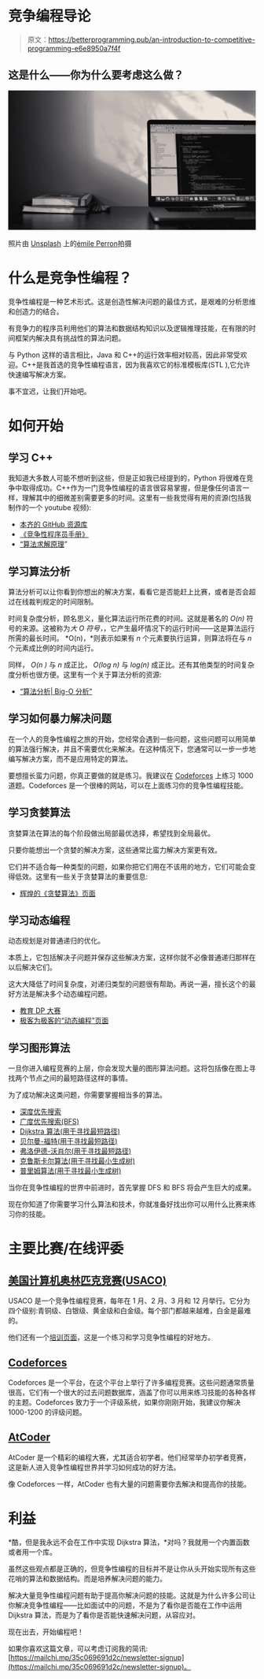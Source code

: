 # 竞争编程导论

> 原文：<https://betterprogramming.pub/an-introduction-to-competitive-programming-e6e8950a7f4f>

## 这是什么——你为什么要考虑这么做？

![](img/59f72c33b523c7a9eb46d8706cba8e6b.png)

照片由 [Unsplash](https://unsplash.com?utm_source=medium&utm_medium=referral) 上的[émile Perron](https://unsplash.com/@emilep?utm_source=medium&utm_medium=referral)拍摄

# 什么是竞争性编程？

竞争性编程是一种艺术形式。这是创造性解决问题的最佳方式，是艰难的分析思维和创造力的结合。

有竞争力的程序员利用他们的算法和数据结构知识以及逻辑推理技能，在有限的时间框架内解决具有挑战性的算法问题。

与 Python 这样的语言相比，Java 和 C++的运行效率相对较高，因此非常受欢迎。C++是我首选的竞争性编程语言，因为我喜欢它的标准模板库(STL ),它允许快速编写解决方案。

事不宜迟，让我们开始吧。

# 如何开始

## 学习 C++

我知道大多数人可能不想听到这些，但是正如我已经提到的，Python 将很难在竞争中取得成功。C++作为一门竞争性编程的语言很容易掌握，但是像任何语言一样，理解其中的细微差别需要更多的时间。这里有一些我觉得有用的资源(包括我制作的一个 youtube 视频):

*   [本齐的 GitHub 资源库](https://github.com/bqi343/USACO)
*   [《竞争性程序员手册》](https://cses.fi/book/book.pdf)
*   [“算法求解原理](http://www.csc.kth.se/~jsannemo/slask/main.pdf)”

## 学习算法分析

算法分析可以让你看到你想出的解决方案，看看它是否能赶上比赛，或者是否会超过在线裁判规定的时间限制。

时间复杂度分析，顾名思义，量化算法运行所花费的时间。这就是著名的 *O(n)* 符号的来源。这被称为*大 O 符号，*，它产生最坏情况下的运行时间——这是算法运行所需的最长时间。 *O(n)，*则表示如果有 *n* 个元素要执行运算，则算法将在与 *n* 个元素成比例的时间内运行。

同样， *O(n )* 与 *n* 成正比， *O(log n)* 与 *log(n)* 成正比。还有其他类型的时间复杂度分析也很方便。这里有一个关于算法分析的资源:

*   [“算法分析| Big-O 分析”](https://www.geeksforgeeks.org/analysis-algorithms-big-o-analysis/)

## 学习如何暴力解决问题

在一个人的竞争性编程之旅的开始，您经常会遇到一些问题，这些问题可以用简单的算法强行解决，并且不需要优化来解决。在这种情况下，您通常可以一步一步地编写解决方案，而不是应用特定的算法。

要想擅长蛮力问题，你真正要做的就是练习。我建议在 [Codeforces](http://codeforces.com/) 上练习 1000 道题。Codeforces 是一个很棒的网站，可以在上面练习你的竞争性编程技能。

## 学习贪婪算法

贪婪算法在算法的每个阶段做出局部最优选择，希望找到全局最优。

只要你能想出一个贪婪的解决方案，这些通常比蛮力解决方案更有效。

它们并不适合每一种类型的问题，如果你把它们用在不该用的地方，它们可能会变得低效。这里有一些关于贪婪算法的重要信息:

*   [辉煌的《贪婪算法》页面](https://brilliant.org/wiki/greedy-algorithm/)

## 学习动态编程

动态规划是对普通递归的优化。

本质上，它包括解决子问题并保存这些解决方案，这样你就不必像普通递归那样在以后解决它们。

这大大降低了时间复杂度，对递归类型的问题很有帮助。再说一遍，擅长这个的最好方法是解决多个动态编程问题。

*   [教育 DP 大赛](https://atcoder.jp/contests/dp)
*   [极客为极客的“动态编程”页面](https://www.geeksforgeeks.org/dynamic-programming/)

## 学习图形算法

一旦你进入编程竞赛的上层，你会发现大量的图形算法问题。这将包括像在图上寻找两个节点之间的最短路径这样的事情。

为了成功解决这类问题，你需要掌握相当多的算法。

*   [深度优先搜索](https://www.geeksforgeeks.org/depth-first-search-or-dfs-for-a-graph/)
*   [广度优先搜索(BFS)](https://www.geeksforgeeks.org/breadth-first-search-or-bfs-for-a-graph/)
*   [Dijkstra 算法(用于寻找最短路径)](https://www.geeksforgeeks.org/dijkstras-shortest-path-algorithm-greedy-algo-7/)
*   [贝尔曼-福特(用于寻找最短路径)](https://www.geeksforgeeks.org/bellman-ford-algorithm-dp-23/)
*   [弗洛伊德-沃肖尔(用于寻找最短路径)](https://www.geeksforgeeks.org/floyd-warshall-algorithm-dp-16/)
*   [克鲁斯卡尔算法(用于寻找最小生成树)](https://www.geeksforgeeks.org/kruskals-minimum-spanning-tree-algorithm-greedy-algo-2/)
*   [普里姆算法(用于寻找最小生成树)](https://www.geeksforgeeks.org/prims-minimum-spanning-tree-mst-greedy-algo-5/)

当你在竞争性编程的世界中前进时，首先掌握 DFS 和 BFS 将会产生巨大的成果。

现在你知道了你需要学习什么算法和技术，你就准备好找出你可以用什么比赛来练习你的技能。

# 主要比赛/在线评委

## [美国计算机奥林匹克竞赛(USACO)](http://www.usaco.org/)

USACO 是一个竞争性编程竞赛，每年在 1 月、2 月、3 月和 12 月举行。它分为四个级别:青铜级、白银级、黄金级和白金级。每个部门都越来越难，白金是最难的。

他们还有一个[培训页面](https://train.usaco.org/usacogate)，这是一个练习和学习竞争性编程的好地方。

## [Codeforces](/codeforces.com)

Codeforces 是一个平台，在这个平台上举行了许多编程竞赛。这些问题通常质量很高，它们有一个很大的过去问题数据库，涵盖了你可以用来练习技能的各种各样的主题。Codeforces 致力于一个评级系统，如果你刚刚开始，我建议你解决 1000-1200 的评级问题。

## [AtCoder](https://atcoder.jp/)

AtCoder 是一个精彩的编程大赛，尤其适合初学者。他们经常举办初学者竞赛，这是新人进入竞争性编程世界并学习如何成功的好方法。

像 Codeforces 一样，AtCoder 也有大量的问题需要你去解决和提高你的技能。

# 利益

*酷，但是我永远不会在工作中实现 Dijkstra 算法，*对吗？我就用一个内置函数或者用一个库。

虽然这些观点都是正确的，但竞争性编程的目标并不是让你从头开始实现所有这些花哨的算法和数据结构。而是培养解决问题的能力。

解决大量竞争性编程问题有助于提高你解决问题的技能。这就是为什么许多公司让你解决竞争性编程——比如面试中的问题，不是为了看你是否能在工作中运用 Dijkstra 算法，而是为了看你是否能快速解决问题，从容应对。

现在出去，开始编程吧！

如果你喜欢这篇文章，可以考虑订阅我的简讯:[https://mailchi.mp/35c069691d2c/newsletter-signup](https://mailchi.mp/35c069691d2c/newsletter-signup)。